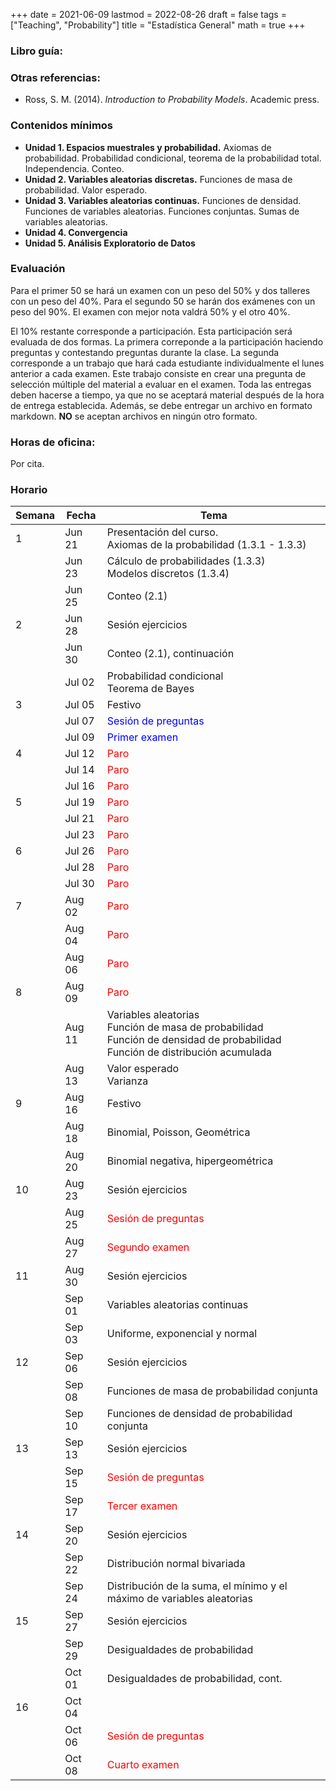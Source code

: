 +++
date      = 2021-06-09
lastmod   = 2022-08-26
draft     = false
tags      = ["Teaching", "Probability"]
title     = "Estadística General"
math      = true
+++

### Libro guía:


### Otras referencias:

+ Ross, S. M. (2014). *Introduction to Probability Models*. Academic press.

### Contenidos mínimos

+ **Unidad 1. Espacios muestrales y probabilidad.** Axiomas de probabilidad. Probabilidad condicional, teorema de la probabilidad total. Independencia. Conteo.
+ **Unidad 2. Variables aleatorias discretas.** Funciones de masa de probabilidad.  Valor esperado. 
+ **Unidad 3. Variables aleatorias continuas.** Funciones de densidad. Funciones de variables aleatorias. Funciones conjuntas. Sumas de variables aleatorias.
+ **Unidad 4. Convergencia**
+ **Unidad 5. Análisis Exploratorio de Datos**

### Evaluación

Para el primer 50 se hará un examen con un peso del 50% y dos talleres con un peso del 40%. Para el segundo 50 se harán dos exámenes con un peso del 90%. El examen con mejor nota valdrá 50% y el otro 40%.

El 10% restante corresponde a participación. Esta participación será evaluada de dos formas. La primera correponde a la participación haciendo preguntas y contestando preguntas durante la clase. La segunda corresponde a un trabajo que hará cada estudiante individualmente el lunes anterior a cada examen. Este trabajo consiste en crear una pregunta de selección múltiple del material a evaluar en el examen. Toda las entregas deben hacerse a tiempo, ya que no se aceptará material después de la hora de entrega establecida. Además, se debe entregar un archivo en formato markdown. **NO** se aceptan archivos en ningún otro formato.


### Horas de oficina: 

Por cita.

### Horario

Semana | Fecha | Tema
---| ---| ---
1  | Jun 21 | Presentación del curso. <br> Axiomas de la probabilidad (1.3.1 - 1.3.3)
&nbsp; | Jun 23 | Cálculo de probabilidades (1.3.3) <br> Modelos discretos (1.3.4)
&nbsp; | Jun 25 | Conteo (2.1)
2  | Jun 28 | Sesión ejercicios
&nbsp; | Jun 30 | Conteo (2.1), continuación
&nbsp; | Jul 02 | Probabilidad condicional <br> Teorema de Bayes
3  | Jul 05 | Festivo
&nbsp; | Jul 07 | <font color="blue">Sesión de preguntas</font> 
&nbsp; | Jul 09 | <font color="blue">Primer examen</font> 
4  | Jul 12 | <font color="red">Paro</font> 
&nbsp; | Jul 14 | <font color="red">Paro</font> 
&nbsp; | Jul 16 | <font color="red">Paro</font> 
5  | Jul 19 | <font color="red">Paro</font> 
&nbsp; | Jul 21 | <font color="red">Paro</font> 
&nbsp; | Jul 23 | <font color="red">Paro</font> 
6  | Jul 26 | <font color="red">Paro</font> 
&nbsp; | Jul 28 | <font color="red">Paro</font> 
&nbsp; | Jul 30 | <font color="red">Paro</font> 
7  | Aug 02 | <font color="red">Paro</font> 
&nbsp; | Aug 04 | <font color="red">Paro</font> 
&nbsp; | Aug 06 | <font color="red">Paro</font> 
8  | Aug 09 | <font color="red">Paro</font> 
&nbsp; | Aug 11 | Variables aleatorias <br> Función de masa de probabilidad <br> Función de densidad de probabilidad <br> Función de distribución acumulada
&nbsp; | Aug 13 | Valor esperado <br> Varianza
9  | Aug 16 | Festivo
&nbsp; | Aug 18 | Binomial, Poisson, Geométrica
&nbsp; | Aug 20 | Binomial negativa, hipergeométrica
10  | Aug 23 | Sesión ejercicios
&nbsp; | Aug 25 | <font color="red">Sesión de preguntas</font> 
&nbsp; | Aug 27 | <font color="red">Segundo examen</font> 
11  | Aug 30 | Sesión ejercicios
&nbsp; | Sep 01 | Variables aleatorias continuas
&nbsp; | Sep 03 | Uniforme, exponencial y normal
12  | Sep 06 | Sesión ejercicios
&nbsp; | Sep 08 | Funciones de masa de probabilidad conjunta
&nbsp; | Sep 10 | Funciones de densidad de probabilidad conjunta
13  | Sep 13 | Sesión ejercicios
&nbsp; | Sep 15 | <font color="red">Sesión de preguntas</font> 
&nbsp; | Sep 17 | <font color="red">Tercer examen</font> 
14  | Sep 20 | Sesión ejercicios
&nbsp; | Sep 22 | Distribución normal bivariada
&nbsp; | Sep 24 | Distribución de la suma, el mínimo y el máximo de variables aleatorias
15  | Sep 27 | Sesión ejercicios
&nbsp; | Sep 29 | Desigualdades de probabilidad
&nbsp; | Oct 01 | Desigualdades de probabilidad, cont.
16  | Oct 04 | &nbsp;
&nbsp; | Oct 06 | <font color="red">Sesión de preguntas</font> 
&nbsp; | Oct 08 | <font color="red">Cuarto examen</font> 



<!--

### Libro guía:

Pishro-Nik, H. (2014) *Introduction to Probability, Statistics, and Random Processes*. Kappa Research, LLC. <br>
Disponible *online* en la dirección: https://www.probabilitycourse.com

### Otras referencias:

+ Bertsekas, D. P. y Tsitsklis, J. N. (2002). *Introduction to Probability*. Athena Scientific.
+ Blanco, L. (2008). *Probabilidad*. Editorial UNAL.
+ Ross, S. M. (2014). *Introduction to Probability Models*. Academic press.

### Contenidos mínimos

+ **Unidad 1. Espacios muestrales y probabilidad.** Axiomas de probabilidad. Probabilidad condicional, teorema de la probabilidad total. Independencia. Conteo.
+ **Unidad 2. Variables aleatorias discretas.** Funciones de masa de probabilidad.  Valor esperado. 
+ **Unidad 3. Variables aleatorias continuas.** Funciones de densidad. Funciones de variables aleatorias. Funciones conjuntas. Sumas de variables aleatorias.
+ **Unidad 4. Convergencia**
+ **Unidad 5. Análisis Exploratorio de Datos**

### Evaluación

Para el primer 50 se hará un examen con un peso del 50% y dos talleres con un peso del 40%. Para el segundo 50 se harán dos exámenes con un peso del 90%. El examen con mejor nota valdrá 50% y el otro 40%.

El 10% restante corresponde a participación. Esta participación será evaluada de dos formas. La primera correponde a la participación haciendo preguntas y contestando preguntas durante la clase. La segunda corresponde a un trabajo que hará cada estudiante individualmente el lunes anterior a cada examen. Este trabajo consiste en crear una pregunta de selección múltiple del material a evaluar en el examen. Toda las entregas deben hacerse a tiempo, ya que no se aceptará material después de la hora de entrega establecida. Además, se debe entregar un archivo en formato markdown. **NO** se aceptan archivos en ningún otro formato.

### Enlace encuentros sincrónicos

meet.google.com/int-sgza-foi


### Horas de oficina: 

Por cita.
-->
